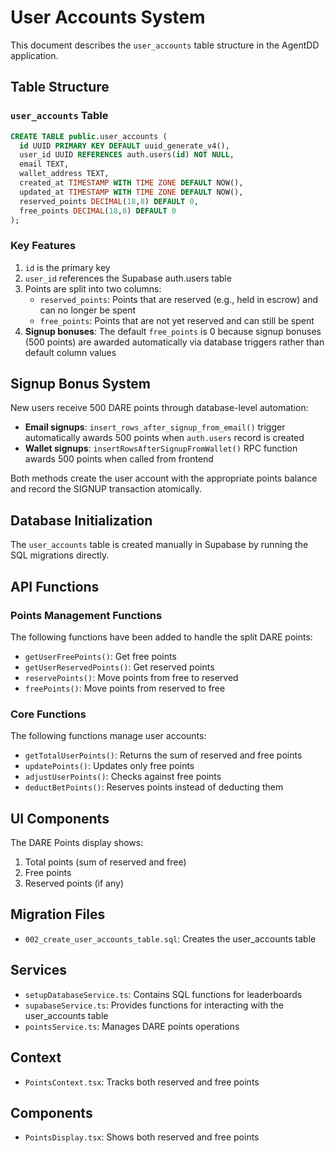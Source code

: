 # User Accounts System

This document describes the `user_accounts` table structure in the AgentDD application.

## Table Structure

### `user_accounts` Table

```sql
CREATE TABLE public.user_accounts (
  id UUID PRIMARY KEY DEFAULT uuid_generate_v4(),
  user_id UUID REFERENCES auth.users(id) NOT NULL,
  email TEXT,
  wallet_address TEXT,
  created_at TIMESTAMP WITH TIME ZONE DEFAULT NOW(),
  updated_at TIMESTAMP WITH TIME ZONE DEFAULT NOW(),
  reserved_points DECIMAL(18,8) DEFAULT 0,
  free_points DECIMAL(18,8) DEFAULT 0
);
```

### Key Features

1. `id` is the primary key
2. `user_id` references the Supabase auth.users table
3. Points are split into two columns:
   - `reserved_points`: Points that are reserved (e.g., held in escrow) and can no longer be spent
   - `free_points`: Points that are not yet reserved and can still be spent
4. **Signup bonuses**: The default `free_points` is 0 because signup bonuses (500 points) are awarded automatically via database triggers rather than default column values

## Signup Bonus System

New users receive 500 DARE points through database-level automation:

- **Email signups**: `insert_rows_after_signup_from_email()` trigger automatically awards 500 points when `auth.users` record is created
- **Wallet signups**: `insertRowsAfterSignupFromWallet()` RPC function awards 500 points when called from frontend

Both methods create the user account with the appropriate points balance and record the SIGNUP transaction atomically.

## Database Initialization

The `user_accounts` table is created manually in Supabase by running the SQL migrations directly.

## API Functions

### Points Management Functions

The following functions have been added to handle the split DARE points:

- `getUserFreePoints()`: Get free points
- `getUserReservedPoints()`: Get reserved points
- `reservePoints()`: Move points from free to reserved
- `freePoints()`: Move points from reserved to free

### Core Functions

The following functions manage user accounts:

- `getTotalUserPoints()`: Returns the sum of reserved and free points
- `updatePoints()`: Updates only free points
- `adjustUserPoints()`: Checks against free points
- `deductBetPoints()`: Reserves points instead of deducting them

## UI Components

The DARE Points display shows:

1. Total points (sum of reserved and free)
2. Free points
3. Reserved points (if any)

## Migration Files

- `002_create_user_accounts_table.sql`: Creates the user_accounts table

## Services

- `setupDatabaseService.ts`: Contains SQL functions for leaderboards
- `supabaseService.ts`: Provides functions for interacting with the user_accounts table
- `pointsService.ts`: Manages DARE points operations

## Context

- `PointsContext.tsx`: Tracks both reserved and free points

## Components

- `PointsDisplay.tsx`: Shows both reserved and free points 